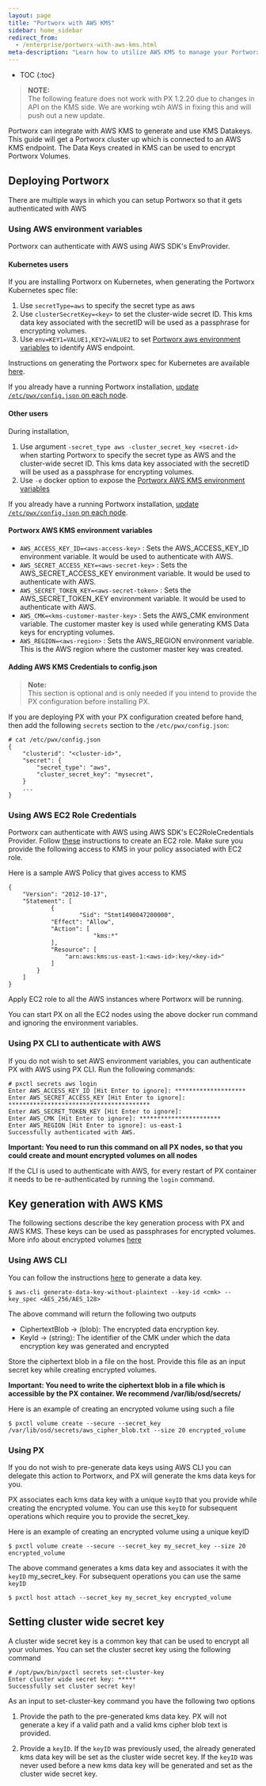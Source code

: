 ```yaml
---
layout: page
title: "Portworx with AWS KMS"
sidebar: home_sidebar
redirect_from:
  - /enterprise/portworx-with-aws-kms.html
meta-description: "Learn how to utilize AWS KMS to manage your Portworx volume encryption."
---
```


* TOC
{:toc}

>**NOTE:**<br/> The following feature does not work with PX 1.2.20 due to changes in API on the KMS side. We are working wtih AWS in fixing this and will push out a new update.

Portworx can integrate with AWS KMS to generate and use KMS Datakeys. This guide will get a Portworx cluster up which is connected to an AWS KMS endpoint. The Data Keys created in KMS can be used to encrypt Portworx Volumes.

## Deploying Portworx

There are multiple ways in which you can setup Portworx so that it gets authenticated with AWS

### Using AWS environment variables

Portworx can authenticate with AWS using AWS SDK's EnvProvider.

#### Kubernetes users

If you are installing Portworx on Kubernetes, when generating the Portworx Kubernetes spec file:
1. Use `secretType=aws` to specify the secret type as aws
2. Use `clusterSecretKey=<key>` to set the cluster-wide secret ID. This kms data key associated with the secretID will be used as a passphrase for encrypting volumes.
3. Use `env=KEY1=VALUE1,KEY2=VALUE2` to set [Portworx aws environment variables](#portworx-aws-kms-environment-variables) to identify AWS endpoint.

Instructions on generating the Portworx spec for Kubernetes are available [here](/scheduler/kubernetes/install.html).

If you already have a running Portworx installation, [update `/etc/pwx/config.json` on each node](#adding-aws-kms-credentials-to-configjson).

#### Other users

During installation,
1. Use argument `-secret_type aws -cluster_secret_key <secret-id>` when starting Portworx to specify the secret type as AWS and the cluster-wide secret ID. This kms data key associated with the secretID will be used as a passphrase for encrypting volumes.
2. Use `-e` docker option to expose the [Portworx AWS KMS environment variables](#portworx-aws-kms-environment-variables)

If you already have a running Portworx installation, [update `/etc/pwx/config.json` on each node](#adding-aws-kms-credentials-to-configjson).

#### Portworx AWS KMS environment variables
- `AWS_ACCESS_KEY_ID=<aws-access-key>` : Sets the AWS_ACCESS_KEY_ID environment variable. It would be used to authenticate with AWS.
- `AWS_SECRET_ACCESS_KEY=<aws-secret-key>` : Sets the AWS_SECRET_ACCESS_KEY environment variable. It would be used to authenticate with AWS.
- `AWS_SECRET_TOKEN_KEY=<aws-secret-token>` : Sets the AWS_SECRET_TOKEN_KEY environment variable. It would be used to authenticate with AWS.
- `AWS_CMK=<kms-customer-master-key>` : Sets the AWS_CMK environment variable. The customer master key is used while generating KMS Data keys for encrypting volumes.
- `AWS_REGION=<aws-region>` : Sets the AWS_REGION environment variable. This is the AWS region where the customer master key was created.

#### Adding AWS KMS Credentials to config.json
>**Note:**<br/>This section is optional and is only needed if you intend to provide the PX configuration before installing PX.

If you are deploying PX with your PX configuration created before hand, then add the following `secrets` section to the `/etc/pwx/config.json`:

```
# cat /etc/pwx/config.json
{
    "clusterid": "<cluster-id>",
    "secret": {
        "secret_type": "aws",
        "cluster_secret_key": "mysecret",
    }
    ...
}
```

### Using AWS EC2 Role Credentials
Portworx can authenticate with AWS using AWS SDK's EC2RoleCredentials Provider. Follow [these](http://docs.aws.amazon.com/AWSEC2/latest/UserGuide/iam-roles-for-amazon-ec2.html) instructions to create an EC2 role.
Make sure you provide the following access to KMS in your policy associated with EC2 role.

Here is a sample AWS Policy that gives access to KMS

```
{
    "Version": "2012-10-17",
    "Statement": [
            {
	                "Sid": "Stmt1490047200000",
            "Effect": "Allow",
            "Action": [
	                    "kms:*"
            ],
            "Resource": [
                "arn:aws:kms:us-east-1:<aws-id>:key/<key-id>"
            ]
        }
    ]
}
```

Apply EC2 role to all the AWS instances where Portworx will be running.

You can start PX on all the EC2 nodes using the above docker run command and ignoring the environment variables.

### Using PX CLI to authenticate with AWS

If you do not wish to set AWS environment variables, you can authenticate PX with AWS using PX CLI. Run the following commands:

```
# pxctl secrets aws login
Enter AWS_ACCESS_KEY_ID [Hit Enter to ignore]: ********************
Enter AWS_SECRET_ACCESS_KEY [Hit Enter to ignore]: ****************************************
Enter AWS_SECRET_TOKEN_KEY [Hit Enter to ignore]:
Enter AWS_CMK [Hit Enter to ignore]: ***********************
Enter AWS_REGION [Hit Enter to ignore]: us-east-1
Successfully authenticated with AWS.
```

__Important: You need to run this command on all PX nodes, so that you could create and mount encrypted volumes on all nodes__

If the CLI is used to authenticate with AWS, for every restart of PX container it needs to be re-authenticated by running the `login` command.

## Key generation with AWS KMS

The following sections describe the key generation process with PX and AWS KMS. These keys can be used as passphrases for encrypted volumes. More info about encrypted 
volumes [here](/manage/encrypted-volumes.html)

### Using AWS CLI
You can follow the instructions [here](http://docs.aws.amazon.com/cli/latest/reference/kms/generate-data-key.html) to generate a data key.

```
$ aws-cli generate-data-key-without-plaintext --key-id <cmk> --key_spec <AES_256/AES_128>
```

The above command will return the following two outputs
- CiphertextBlob -> (blob): The encrypted data encryption key.
- KeyId -> (string): The identifier of the CMK under which the data encryption key was generated and encrypted

Store the ciphertext blob in a file on the host. Provide this file as an input secret key while creating encrypted volumes.

__Important: You need to write the ciphertext blob in a file which is accessible by the PX container. We recommend /var/lib/osd/secrets/__

Here is an example of creating an encrypted volume using such a file
```
$ pxctl volume create --secure --secret_key /var/lib/osd/secrets/aws_cipher_blob.txt --size 20 encrypted_volume
```


### Using PX
If you do not wish to pre-generate data keys using AWS CLI you can delegate this action to Portworx, and PX will generate the kms data keys for you.

PX associates each kms data key with a unique ```keyID``` that you provide while creating the encrypted volume. You can use this ```keyID``` for subsequent operations which require you to provide the secret_key.

Here is an example of creating an encrypted volume using a unique keyID

```
$ pxctl volume create --secure --secret_key my_secret_key --size 20 encrypted_volume
```

The above command generates a kms data key and associates it with the ```keyID``` my_secret_key. For subsequent operations you can use the same ```keyID```

```
$ pxctl host attach --secret_key my_secret_key encrypted_volume
```

## Setting cluster wide secret key
A cluster wide secret key is a common key that can be used to encrypt all your volumes. You can set the cluster secret key using the following command

```
# /opt/pwx/bin/pxctl secrets set-cluster-key
Enter cluster wide secret key: *****
Successfully set cluster secret key!
```
As an input to set-cluster-key command you have the following two options
1. Provide the path to the pre-generated kms data key. PX will not
generate a key if a valid path and a valid kms cipher blob text is
provided.

2. Provide a ```keyID```. If the ```keyID``` was previously used, the
already generated kms data key will be set as the cluster wide secret
key. If the ```keyID``` was never used before a new kms data key will
be generated and set as the cluster wide secret key.
